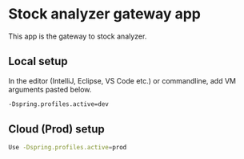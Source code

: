 # Stock analyzer gateway app
This app is the gateway to stock analyzer.

## Local setup
In the editor (IntelliJ, Eclipse, VS Code etc.) or commandline, add VM arguments pasted below.
```sh
-Dspring.profiles.active=dev
```

## Cloud (Prod) setup

```sh
Use -Dspring.profiles.active=prod
```
